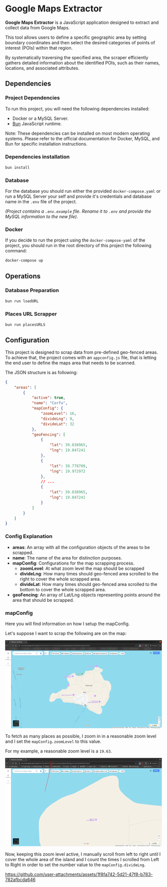 # Google Maps Extractor

**Google Maps Extractor** is a JavaScript application designed to extract and collect data from Google Maps.

This tool allows users to define a specific geographic area by setting boundary coordinates and then select the desired categories of points of interest (POIs) within that region.

By systematically traversing the specified area, the scraper efficiently gathers detailed information about the identified POIs, such as their names, locations, and associated attributes.

## Dependencies

### Project Dependencies

To run this project, you will need the following dependencies installed:

- Docker or a MySQL Server.
- [Bun](https://bun.sh/) JavaScript runtime.

Note: These dependencies can be installed on most modern operating systems. Please refer to the official documentation for Docker, MySQL, and Bun for specific installation instructions.

### Dependencies installation
```bash
bun install
```

### Database

For the database you should run either the provided `docker-compose.yaml` or run a MySQL Server your self and provide it's credentials and database name in the `.env` file of the project.

_(Project contains a `.env.example` file. Rename it to `.env` and provide the MySQL information to the new file)_.

### Docker

If you decide to run the project using the `docker-compose-yaml` of the project, you should run in the root directory of this project the following command:

```bash
docker-compose up
```

## Operations

### Database Preparation

```bash
bun run loadURL
```

### Places URL Scrapper

```bash
bun run placesURLS
```

## Configuration

This project is designed to scrap data from pre-defined geo-fenced areas. To achieve that, the project comes with an `appconfig.js` file, that is letting the end user to define the maps area that needs to be scanned.

The JSON structure is as following:

```json
{
    "areas": [
        {
            "active": true,
            "name": "Corfu",
            "mapConfig": {
                "zoomLevel": 16,
                "divideLng": 9,
                "divideLat": 32
            },
            "geoFencing": [
                {
                    "lat": 39.838965,
                    "lng": 19.847241
                },
                {
                    "lat": 39.778709,
                    "lng": 19.972972
                },
                // ...
                {
                    "lat": 39.838965,
                    "lng": 19.847241
                }
            ]
        }
    ]
}
```
### Config Explanation

- **areas**: An array with all the configuration objects of the areas to be scrapped.
- **name**: The name of the area for distinction purposes.
- **mapConfig**: Configurations for the map scrapping process.
  - **zoomLevel**: At what zoom level the map should be scrapped
  - **divideLng**: How many times should geo-fenced area scrolled to the right to cover the whole scrapped area.
  - **divideLat**: How many times should geo-fenced area scrolled to the bottom to cover the whole scrapped area.
- **geoFencing**: An array of Lat/Lng objects representing points around the area that should be scrapped.

### mapConfig

Here you will find information on how I setup the mapConfig.

Let's suppose I want to scrap the following are on the map:

![Full area to scrap](img/total-area-to-scrap.png "Full Area To Scrap")

To fetch as many places as possible, I zoom in in a reasonable zoom level and I set the `mapConfig.zoomLevel` to this value.

For my example, a reasonable zoom level is a `19.63`.

![Zoom Level Value](img/zoom-level-value.png "Zoom Level Value")

Now, keeping this zoom level active, I manually scroll from left to right until I cover the whole area of the island and I count the times I scrolled from Left to Right in order to set the number value to the `mapConfig.divideLng`.


https://github.com/user-attachments/assets/1f8fa742-5d21-47f8-b783-782afbcda646
